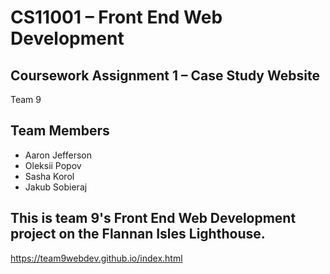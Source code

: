 # CS11001 – Front End Web Development

## Coursework Assignment 1 – Case Study Website
Team 9

## Team Members
- Aaron Jefferson
- Oleksii Popov
- Sasha Korol
- Jakub Sobieraj

## This is team 9's Front End Web Development project on the Flannan Isles Lighthouse.
https://team9webdev.github.io/index.html
